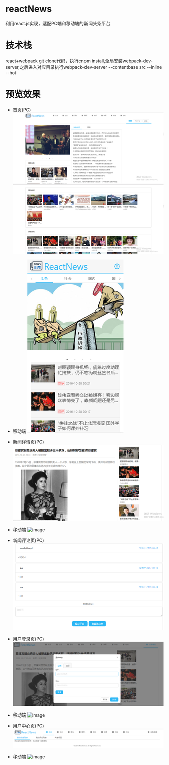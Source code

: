 # reactNews
利用react.js实现，适配PC端和移动端的新闻头条平台

# 技术栈
react+webpack
git clone代码，执行cnpm install,全局安装webpack-dev-server,之后进入对应目录执行webpack-dev-server --contentbase src --inline --hot

# 预览效果
- 首页(PC)
![image](https://github.com/hjchen/reactNews/blob/master/src/images/index1.png)
![image](https://github.com/hjchen/reactNews/blob/master/src/images/index2.png)
- 移动端
![image](https://github.com/hjchen/reactNews/blob/master/src/images/m-index.png)

- 新闻详情页(PC)
![image](https://github.com/hjchen/reactNews/blob/master/src/images/news.png)
- 移动端
![image](https://github.com/hjchen/reactNews/blob/master/src/images/m-news.png)

- 新闻评论页(PC)
![image](https://github.com/hjchen/reactNews/blob/master/src/images/comment.png)

- 用户登录页(PC)
![image](https://github.com/hjchen/reactNews/blob/master/src/images/login.png)
- 移动端
![image](https://github.com/hjchen/reactNews/blob/master/src/images/m-login.png)

- 用户中心页(PC)
![image](https://github.com/hjchen/reactNews/blob/master/src/images/user.png)
- 移动端
![image](https://github.com/hjchen/reactNews/blob/master/src/images/m-user.png)





